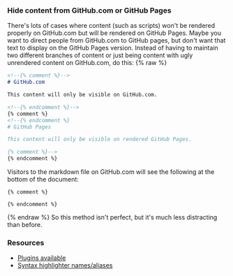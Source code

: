 ### Hide content from GitHub.com or GitHub Pages
There's lots of cases where content (such as scripts) won't be rendered properly on GitHub.com but will be rendered on GitHub Pages. Maybe you want to direct people from GitHub.com to GitHub pages, but don't want that text to display on the GitHub Pages version. Instead of having to maintain two different branches of content or just being content with ugly unrendered content on GitHub.com, do this:
{% raw %}
```md
<!--{% comment %}-->
# GitHub.com

This content will only be visible on GitHub.com.

<!--{% endcomment %}-->
{% comment %}
<!--{% endcomment %}
# GitHub Pages

This content will only be visible on rendered GitHub Pages.

{% comment %}-->
{% endcomment %}
```
Visitors to the markdown file on GitHub.com will see the following at the bottom of the document:
```
{% comment %}

{% endcomment %}
```
{% endraw %}
So this method isn't perfect, but it's much less distracting than before.

### Resources
- [Plugins available](https://pages.github.com/versions/)
- [Syntax highlighter names/aliases](https://github.com/rouge-ruby/rouge/wiki/List-of-supported-languages-and-lexers)
